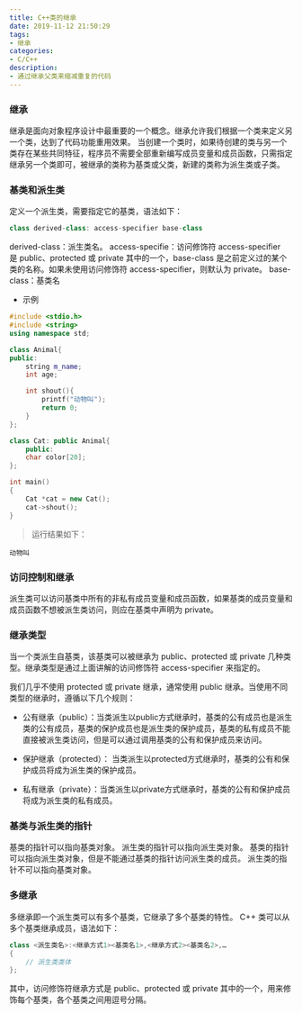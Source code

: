 ```yaml
---
title: C++类的继承
date: 2019-11-12 21:50:29
tags:
- 继承
categories:
- C/C++
description:
- 通过继承父类来缩减重复的代码
---
```


<!--more-->
### 继承
继承是面向对象程序设计中最重要的一个概念。继承允许我们根据一个类来定义另一个类，达到了代码功能重用效果。
当创建一个类时，如果待创建的类与另一个类存在某些共同特征，程序员不需要全部重新编写成员变量和成员函数，只需指定继承另一个类即可，被继承的类称为基类或父类，新建的类称为派生类或子类。

### 基类和派生类
定义一个派生类，需要指定它的基类，语法如下：
```C++
class derived-class: access-specifier base-class
```

derived-class：派生类名。
access-specifie：访问修饰符 access-specifier 是 public、protected 或 private 其中的一个，base-class 是之前定义过的某个类的名称。如果未使用访问修饰符 access-specifier，则默认为 private。
base-class：基类名

* 示例
```C++
#include <stdio.h>
#include <string>
using namespace std;

class Animal{
public:
    string m_name;
    int age;

    int shout(){
        printf("动物叫");
        return 0;
    }
};

class Cat: public Animal{
    public:
    char color[20];
};

int main()
{
    Cat *cat = new Cat();
    cat->shout();
}
```

> 运行结果如下：
```
动物叫
```

### 访问控制和继承
派生类可以访问基类中所有的非私有成员变量和成员函数，如果基类的成员变量和成员函数不想被派生类访问，则应在基类中声明为 private。

### 继承类型
当一个类派生自基类，该基类可以被继承为 public、protected 或 private 几种类型。继承类型是通过上面讲解的访问修饰符 access-specifier 来指定的。

我们几乎不使用 protected 或 private 继承，通常使用 public 继承。当使用不同类型的继承时，遵循以下几个规则：

* 公有继承（public）：当类派生以public方式继承时，基类的公有成员也是派生类的公有成员，基类的保护成员也是派生类的保护成员，基类的私有成员不能直接被派生类访问，但是可以通过调用基类的公有和保护成员来访问。

* 保护继承（protected）： 当类派生以protected方式继承时，基类的公有和保护成员将成为派生类的保护成员。

* 私有继承（private）：当类派生以private方式继承时，基类的公有和保护成员将成为派生类的私有成员。

### 基类与派生类的指针
基类的指针可以指向基类对象。
派生类的指针可以指向派生类对象。
基类的指针可以指向派生类对象，但是不能通过基类的指针访问派生类的成员。
派生类的指针不可以指向基类对象。

### 多继承
多继承即一个派生类可以有多个基类，它继承了多个基类的特性。
C++ 类可以从多个基类继承成员，语法如下：
```C++
class <派生类名>:<继承方式1><基类名1>,<继承方式2><基类名2>,…
{
    // 派生类类体
};

```

其中，访问修饰符继承方式是 public、protected 或 private 其中的一个，用来修饰每个基类，各个基类之间用逗号分隔。
